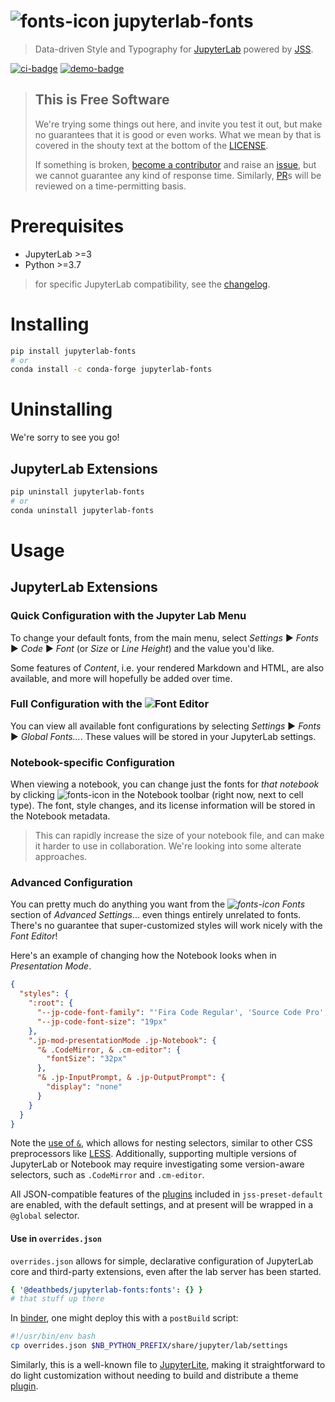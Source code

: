 # ![fonts-icon] jupyterlab-fonts

> Data-driven Style and Typography for [JupyterLab] powered by [JSS].

[jupyterlab]: https://github.com/jupyterlab/jupyterlab
[jss]: http://cssinjs.org

[![ci-badge]][ci] [![demo-badge]][demo]

[ci]:
  https://github.com/deathbeds/jupyterlab-fonts/actions?query=branch%3Amain
  'current build status of jupyterlab-fonts'
[ci-badge]:
  https://github.com/deathbeds/jupyterlab-fonts/actions/workflows/ci.yml/badge.svg
[demo]:
  https://mybinder.org/v2/gh/deathbeds/jupyterlab-fonts/main?urlpath=lab
  'an interactive demo of jupyterlab-fonts'
[demo-badge]: https://mybinder.org/badge_logo.svg

> ## This is **Free** Software
>
> We're trying some things out here, and invite you test it out, but make no guarantees
> that it is good or even works. What we mean by that is covered in the shouty text at
> the bottom of the [LICENSE].
>
> If something is broken, [become a contributor][contributing] and raise an [issue], but
> we cannot guarantee any kind of response time. Similarly, [PR]s will be reviewed on a
> time-permitting basis.

[license]:
  https://github.com/deathbeds/jupyterlab-fonts/blob/main/LICENSE
  'BSD-3-Clause'
[contributing]:
  https://github.com/deathbeds/jupyterlab-fonts/blob/main/CONTRIBUTING.md
  'contribute to jupyterlab-fonts'
[changelog]:
  https://github.com/deathbeds/jupyterlab-fonts/blob/main/CHANGELOG.md
  'the history of jupyterlab-fonts'
[pr]:
  https://github.com/deathbeds/jupyterlab-fonts/pulls
  'open pull requests to jupyterlab-fonts'
[issue]:
  https://github.com/deathbeds/jupyterlab-fonts/issues
  'open issues for jupyterlab-fonts'

# Prerequisites

- JupyterLab >=3
- Python >=3.7

> for specific JupyterLab compatibility, see the [changelog].

# Installing

```bash
pip install jupyterlab-fonts
# or
conda install -c conda-forge jupyterlab-fonts
```

# Uninstalling

We're sorry to see you go!

## JupyterLab Extensions

```bash
pip uninstall jupyterlab-fonts
# or
conda uninstall jupyterlab-fonts
```

# Usage

## JupyterLab Extensions

### Quick Configuration with the Jupyter Lab Menu

To change your default fonts, from the main menu, select _Settings_ ▶ _Fonts_ ▶ _Code_
▶ _Font_ (or _Size_ or _Line Height_) and the value you'd like.

Some features of _Content_, i.e. your rendered Markdown and HTML, are also available,
and more will hopefully be added over time.

### Full Configuration with the ![][fonts-icon]**Font Editor**

You can view all available font configurations by selecting _Settings_ ▶ _Fonts_ ▶
_Global Fonts..._. These values will be stored in your JupyterLab settings.

### Notebook-specific Configuration

When viewing a notebook, you can change just the fonts for _that notebook_ by clicking
![fonts-icon] in the Notebook toolbar (right now, next to cell type). The font, style
changes, and its license information will be stored in the Notebook metadata.

> This can rapidly increase the size of your notebook file, and can make it harder to
> use in collaboration. We're looking into some alterate approaches.

[fonts-icon]:
  https://raw.githubusercontent.com/deathbeds/jupyterlab-fonts/main/packages/jupyterlab-fonts/style/icons/fonts.svg

### Advanced Configuration

You can pretty much do anything you want from the _![fonts-icon] Fonts_ section of
_Advanced Settings_... even things entirely unrelated to fonts. There's no guarantee
that super-customized styles will work nicely with the _Font Editor_!

Here's an example of changing how the Notebook looks when in _Presentation Mode_.

```json
{
  "styles": {
    ":root": {
      "--jp-code-font-family": "'Fira Code Regular', 'Source Code Pro', monospace",
      "--jp-code-font-size": "19px"
    },
    ".jp-mod-presentationMode .jp-Notebook": {
      "& .CodeMirror, & .cm-editor": {
        "fontSize": "32px"
      },
      "& .jp-InputPrompt, & .jp-OutputPrompt": {
        "display": "none"
      }
    }
  }
}
```

Note the [use of `&`][nesting], which allows for nesting selectors, similar to other CSS
preprocessors like [LESS]. Additionally, supporting multiple versions of JupyterLab or
Notebook may require investigating some version-aware selectors, such as `.CodeMirror`
and `.cm-editor`.

All JSON-compatible features of the [plugins][jss-plugins] included in
`jss-preset-default` are enabled, with the default settings, and at present will be
wrapped in a `@global` selector.

#### Use in `overrides.json`

`overrides.json` allows for simple, declarative configuration of JupyterLab core and
third-party extensions, even after the lab server has been started.

```yaml
{ '@deathbeds/jupyterlab-fonts:fonts': {} }
# that stuff up there
```

In [binder], one might deploy this with a `postBuild` script:

```bash
#!/usr/bin/env bash
cp overrides.json $NB_PYTHON_PREFIX/share/jupyter/lab/settings
```

Similarly, this is a well-known file to [JupyterLite][lite-well-known], making it
straightforward to do light customization without needing to build and distribute a
theme [plugin][jupyterlab-plugins].

[jupyterlab-plugins]:
  https://jupyterlab.readthedocs.io/en/stable/extension/extension_dev.html#plugins
[lite-well-known]:
  https://jupyterlite.readthedocs.io/en/latest/cli.html#well-known-files
  'JupyterLite well known files'
[binder]: https://mybinder.org
[overrides-json]:
  https://jupyterlab.readthedocs.io/en/stable/user/directories.html#overrides-json
  'JupyterLab settings overrides'
[jss-plugins]: http://cssinjs.org/plugins#jss-plugins 'JSS plugins'
[less]: http://lesscss.org/features/#extend-feature-extending-nested-selectors
[nesting]:
  https://github.com/cssinjs/jss-nested#use--to-reference-selector-of-the-parent-rule
  'using nested selectors'
